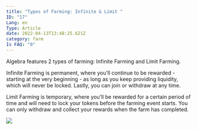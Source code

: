 ```yaml
---
title: "Types of Farming: Infinite & Limit "
ID: "17"
Lang: en
Type: Article
date: 2022-04-13T13:48:25.621Z
category: farm
Is FAQ: "0"
---
```

Algebra features 2 types of farming: Infinite Farming and Limit Farming.

Infinite Farming is permanent, where you’ll continue to be rewarded - starting at the very beginning - as long as you keep providing liquidity, which will never be locked. Lastly, you can join or withdraw at any time.

Limit Farming is temporary, where you’ll be rewarded for a certain period of time and will need to lock your tokens before the farming event starts. You can only withdraw and collect your rewards when the farm has completed.

![](https://lh4.googleusercontent.com/wlW22kS5CuiTEmzdAUijx619PdrVBvW7Smmvb_hA0rUEEpz8j1DREAR946Sofq_UDXs0mDKUNpND-DjaUFqiszGxggA37y-NLIDUNGaOjbqrgJCNYcUJDmyLaQkdJYObagNcaPE7)